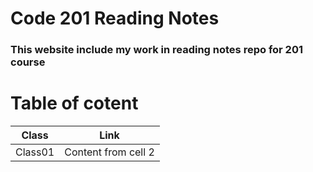 # Code 201 Reading Notes

### **This website include my work in reading notes repo for 201 course**

# Table of cotent

Class | Link
------ | -----
Class01 | Content from cell 2